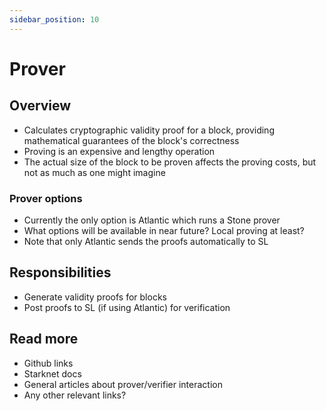 ```yaml
---
sidebar_position: 10
---
```


# Prover

## Overview

- Calculates cryptographic validity proof for a block, providing mathematical guarantees of the block's correctness
- Proving is an expensive and lengthy operation
- The actual size of the block to be proven affects the proving costs, but not as much as one might imagine

### Prover options

- Currently the only option is Atlantic which runs a Stone prover
- What options will be available in near future? Local proving at least?
- Note that only Atlantic sends the proofs automatically to SL

## Responsibilities

- Generate validity proofs for blocks
- Post proofs to SL (if using Atlantic) for verification

## Read more

- Github links
- Starknet docs
- General articles about prover/verifier interaction
- Any other relevant links?